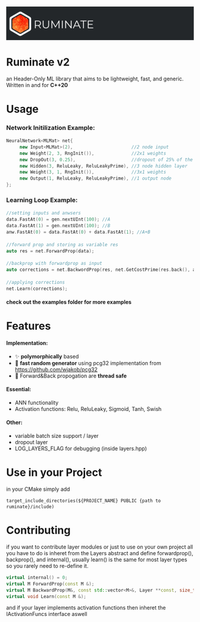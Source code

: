 ![Ruminate Logo](https://github.com/EntireTwix/Ruminate/blob/main/Banner.png)

# Ruminate v2

an Header-Only ML library that aims to be lightweight, fast, and generic. Written in and for **C++20**

# Usage

### Network Initilization Example:

```cpp
NeuralNetwork<MLMat> net{
     new Input<MLMat>(2),                      //2 node input
     new Weight(2, 3, RngInit()),              //2x1 weights
     new DropOut(3, 0.25),                     //dropout of 25% of the input
     new Hidden(3, ReluLeaky, ReluLeakyPrime), //3 node hidden layer
     new Weight(3, 1, RngInit()),              //3x1 weights
     new Output(1, ReluLeaky, ReluLeakyPrime), //1 output node
};
```

### Learning Loop Example:

```cpp
//setting inputs and anwsers
data.FastAt(0) = gen.nextUInt(100); //A
data.FastAt(1) = gen.nextUInt(100); //B
anw.FastAt(0) = data.FastAt(0) + data.FastAt(1); //A+B

//forward prop and storing as variable res
auto res = net.ForwardProp(data);

//backprop with forwardprop as input
auto corrections = net.BackwordProp(res, net.GetCostPrime(res.back(), anw), 0.002);

//applying corrections
net.Learn(corrections);
```

#### check out the examples folder for more examples

# Features

#### Implementation:

- :sparkles: **polymorphically** based
- :racehorse: **fast random generator** using pcg32 implementation from https://github.com/wjakob/pcg32
- :racehorse: Forward&Back propogation are **thread safe**

#### Essential:

- ANN functionality
- Activation functions: Relu, ReluLeaky, Sigmoid, Tanh, Swish

#### Other:

- variable batch size support / layer
- dropout layer
- LOG_LAYERS_FLAG for debugging (inside layers.hpp)

# Use in your Project

in your CMake simply add

```
target_include_directories(${PROJECT_NAME} PUBLIC {path to ruminate}/include)
```

# Contributing

if you want to contribute layer modules or just to use on your own project all you have to do is inheret from the Layers abstract and define forwardprop(), backprop(), and internal(), usually learn() is the same for most layer types so you rarely need to re-define it.

```cpp
virtual internal() = 0;
virtual M ForwardProp(const M &);
virtual M BackwardProp(M&, const std::vector<M>&, Layer **const, size_t) const;
virtual void Learn(const M &);
```

and if your layer implements activation functions then inheret the IActivationFuncs interface aswell
